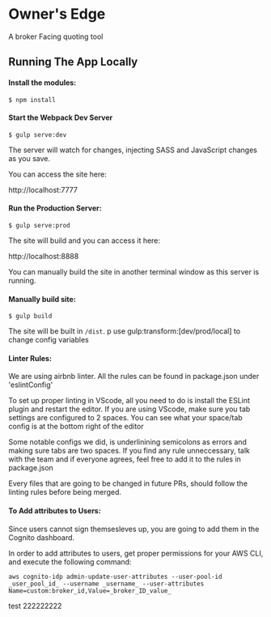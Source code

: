 # Owner's Edge
A broker Facing quoting tool

## Running The App Locally

#### Install the modules:

```
$ npm install
```

#### Start the Webpack Dev Server

```
$ gulp serve:dev
```

The server will watch for changes, injecting SASS  and JavaScript changes as you save.

You can access the site here:

http://localhost:7777

#### Run the Production Server:

```
$ gulp serve:prod
```

The site will build and you can access it here:

http://localhost:8888

You can manually build the site in another terminal window as this server is running.

#### Manually build site:

```
$ gulp build
```

The site will be built in `/dist`.
p
use gulp:transform:[dev/prod/local] to change config variables

#### Linter Rules:
We are using airbnb linter. All the rules can be found in package.json under 'eslintConfig'

To set up proper linting in VScode, all you need to do is install the ESLint plugin and restart the editor. If you are using VScode, make sure you tab settings are configured to 2 spaces. You can see what your space/tab config is at the bottom right of the editor

Some notable configs we did, is underlinining semicolons as errors and making sure tabs are two spaces. If you find any rule unneccessary, talk with the team and if everyone agrees, feel free to add it to the rules in package.json

Every files that are going to be changed in future PRs, should follow the linting rules before being merged.

#### To Add attributes to Users:
Since users cannot sign themsesleves up, you are going to add them in the Cognito dashboard.

In order to add attributes to users, get proper permissions for your AWS CLI, and execute the following command:
```
aws cognito-idp admin-update-user-attributes --user-pool-id _user_pool_id_ --username _username_ --user-attributes Name=custom:broker_id,Value=_broker_ID_value_
```

test 222222222

